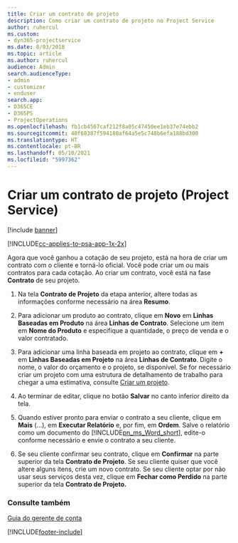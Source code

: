 ```yaml
---
title: Criar um contrato de projeto
description: Como criar um contrato de projeto no Project Service
author: ruhercul
ms.custom:
- dyn365-projectservice
ms.date: 8/03/2018
ms.topic: article
ms.author: ruhercul
audience: Admin
search.audienceType:
- admin
- customizer
- enduser
search.app:
- D365CE
- D365PS
- ProjectOperations
ms.openlocfilehash: fb1cb4567caf212f8a05c47450ee1eb37e74ebb2
ms.sourcegitcommit: 40f68387f594180af64a5e5c748b6efa188bd300
ms.translationtype: HT
ms.contentlocale: pt-BR
ms.lasthandoff: 05/10/2021
ms.locfileid: "5997362"
---
```

# <a name="create-a-project-contract-project-service"></a>Criar um contrato de projeto (Project Service)

[!include [banner](../includes/psa-now-project-operations.md)]

[!INCLUDE[cc-applies-to-psa-app-1x-2x](../includes/cc-applies-to-psa-app-1x-2x.md)]

Agora que você ganhou a cotação de seu projeto, está na hora de criar um contrato com o cliente e torná-lo oficial. Você pode criar um ou mais contratos para cada cotação. Ao criar um contrato, você está na fase **Contrato** de seu projeto.  
  
1. Na tela **Contrato de Projeto** da etapa anterior, altere todas as informações conforme necessário na área **Resumo**.  
  
2. Para adicionar um produto ao contrato, clique em **Novo** em **Linhas Baseadas em Produto** na área **Linhas de Contrato**. Selecione um item em **Nome do Produto** e especifique a quantidade, o preço de venda e o valor contratado.  
  
3. Para adicionar uma linha baseada em projeto ao contrato, clique em **+** em **Linhas Baseadas em Projeto** na área **Linhas de Contrato**. Digite o nome, o valor do orçamento e o projeto, se disponível. Se for necessário criar um projeto com uma estrutura de detalhamento de trabalho para chegar a uma estimativa, consulte [Criar um projeto](../psa/create-project.md).  
  
4. Ao terminar de editar, clique no botão **Salvar** no canto inferior direito da tela.  
  
5. Quando estiver pronto para enviar o contrato a seu cliente, clique em **Mais** (…), em **Executar Relatório** e, por fim, em **Ordem**. Salve o relatório como um documento do [!INCLUDE[pn_ms_Word_short](../includes/pn-ms-word-short.md)], edite-o conforme necessário e envie o contrato a seu cliente.  
  
6. Se seu cliente confirmar seu contrato, clique em **Confirmar** na parte superior da tela **Contrato de Projeto**. Se seu cliente quiser que você altere alguns itens, crie um novo contrato. Se seu cliente optar por não usar seus serviços desta vez, clique em **Fechar como Perdido** na parte superior da tela **Contrato de Projeto.**  
  
### <a name="see-also"></a>Consulte também  
 [Guia do gerente de conta](../psa/account-manager-guide.md)


[!INCLUDE[footer-include](../includes/footer-banner.md)]